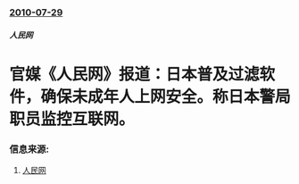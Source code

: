 ### [2010-07-29](/news/2010/07/29/index.md)

##### 人民网
#  官媒《人民网》报道：日本普及过滤软件，确保未成年人上网安全。称日本警局职员监控互联网。




### 信息来源:

1. [人民网](http://news.qq.com/a/20100730/001839.htm)
